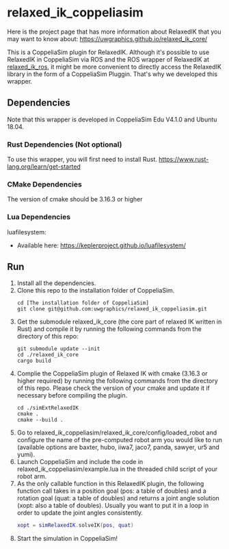 # relaxed_ik_coppeliasim
Here is the project page that has more information about RelaxedIK that you may want to know about: https://uwgraphics.github.io/relaxed_ik_core/

This is a CoppeliaSim plugin for RelaxedIK. Although it's possible to use RelaxedIK in CoppeliaSim via ROS and the ROS wrapper of RelaxedIK at [relaxed_ik_ros](https://github.com/uwgraphics/relaxed_ik_ros1), it might be more convenient to directly access the RelaxedIK library in the form of a CoppeliaSim Pluggin. That's why we developed this wrapper.

## Dependencies

Note that this wrapper is developed in CoppeliaSim Edu V4.1.0 and Ubuntu 18.04. 

### Rust Dependencies (Not optional)
To use this wrapper, you will first need to install Rust. https://www.rust-lang.org/learn/get-started

### CMake Dependencies
The version of cmake should be 3.16.3 or higher

### Lua Dependencies
luafilesystem: 
+ Available here: https://keplerproject.github.io/luafilesystem/

## Run
1. Install all the dependencies.
1. Clone this repo to the installation folder of CoppeliaSim.
    ```
    cd [The installation folder of CoppeliaSim]
    git clone git@github.com:uwgraphics/relaxed_ik_coppeliasim.git
    ```
1. Get the submodule relaxed_ik_core (the core part of relaxed IK written in Rust) and compile it by running the following commands from the directory of this repo:
    ```
    git submodule update --init
    cd ./relaxed_ik_core
    cargo build
    ```
1. Complie the CoppeliaSim plugin of Relaxed IK with cmake (3.16.3 or higher required) by running the following commands from the directory of this repo. Please check the version of your cmake and update it if necessary before compiling the plugin.
    ```
    cd ./simExtRelaxedIK
    cmake .
    cmake --build .
    ```
1. Go to relaxed_ik_coppeliasim/relaxed_ik_core/config/loaded_robot and configure the name of the pre-computed robot arm you would like to run (available options are baxter, hubo, iiwa7, jaco7, panda, sawyer, ur5 and yumi).
1. Launch CoppeliaSim and include the code in relaxed_ik_coppeliasim/example.lua in the threaded child script of your robot arm. 
1. As the only callable function in this RelaxedIK plugin, the following function call takes in a position goal (pos: a table of doubles) and a rotation goal (quat: a table of doubles) and returns a joint angle solution (xopt: also a table of doubles). Usually you want to put it in a loop in order to update the joint angles consistently.
    ```lua
    xopt = simRelaxedIK.solveIK(pos, quat)
    ```
1. Start the simulation in CoppeliaSim!
